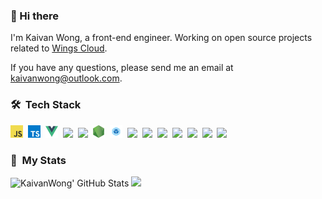 ### 👋 Hi there 

I'm Kaivan Wong, a front-end engineer. Working on open source projects related to [Wings Cloud](https://github.com/wingscloud).

If you have any questions, please send me an email at kaivanwong@outlook.com.

### 🛠 &nbsp;Tech Stack
<code><img height="20" src="https://raw.githubusercontent.com/github/explore/80688e429a7d4ef2fca1e82350fe8e3517d3494d/topics/javascript/javascript.png"></code>&nbsp;
<code><img height="20" src="https://raw.githubusercontent.com/github/explore/80688e429a7d4ef2fca1e82350fe8e3517d3494d/topics/typescript/typescript.png"></code>&nbsp;
<code><img height="20" src="https://raw.githubusercontent.com/github/explore/80688e429a7d4ef2fca1e82350fe8e3517d3494d/topics/vue/vue.png"></code>&nbsp;
<code><img height="20" src="https://viteconf.org/projects/nuxt.svg"></code>&nbsp;
<code><img height="20" src="https://vitejs.dev/logo.svg"></code>&nbsp;
<code><img height="20" src="https://raw.githubusercontent.com/github/explore/80688e429a7d4ef2fca1e82350fe8e3517d3494d/topics/nodejs/nodejs.png"></code>&nbsp;
<code><img height="20" src="https://raw.githubusercontent.com/github/explore/80688e429a7d4ef2fca1e82350fe8e3517d3494d/topics/webpack/webpack.png"></code>&nbsp;
<code><img height="20" src="https://bjetxgzv.cdn.bspapp.com/VKCEYUGU-dc-site/9a952c80-6080-11eb-a16f-5b3e54966275.png"></code>&nbsp;
<code><img height="20" src="https://avatars.githubusercontent.com/u/28507035?s=200&v=4"></code>&nbsp;
<code><img height="20" src="https://avatars.githubusercontent.com/u/45120?s=200&v=4"></code>&nbsp;
<code><img height="20" src="https://d33wubrfki0l68.cloudfront.net/2f6479d73bc25170dc532dd42e059166573bf478/61057/favicon.svg"></code>&nbsp;
<code><img height="20" src="https://uno.antfu.me/play/icon-gray.svg"></code>&nbsp;
<code><img height="20" src="https://viteconf.org/projects/vitest.svg"></code>&nbsp;
<code><img height="20" src="https://viteconf.org/projects/pnpm.svg"></code>&nbsp;

### 🍁 &nbsp;My Stats

<div>
  <img height="150em" src="https://github-readme-stats.vercel.app/api?username=kaivanwong&show_icons=true&theme=tokyonight" alt="KaivanWong' GitHub Stats"/>
  <img height="150em" src="https://github-readme-stats.vercel.app/api/top-langs/?username=kaivanwong&layout=compact&theme=tokyonight" />
</div>
